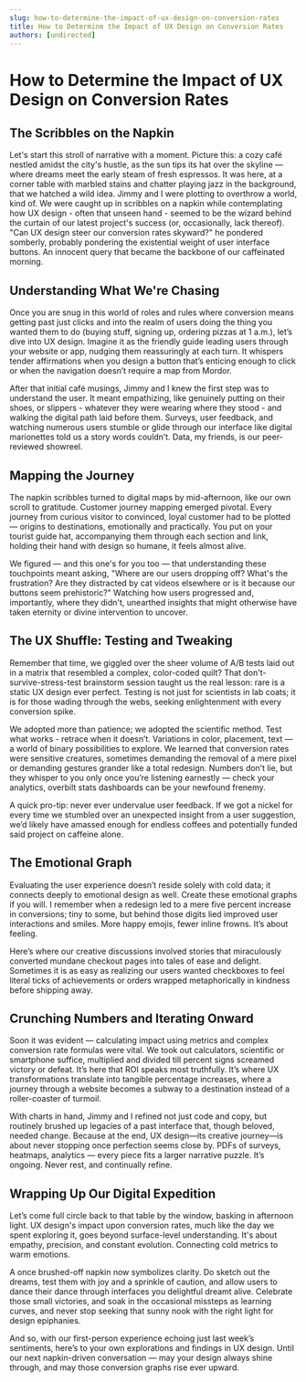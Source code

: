 ```yaml
---
slug: how-to-determine-the-impact-of-ux-design-on-conversion-rates
title: How to Determine the Impact of UX Design on Conversion Rates
authors: [undirected]
---
```



# How to Determine the Impact of UX Design on Conversion Rates

## The Scribbles on the Napkin

Let's start this stroll of narrative with a moment. Picture this: a cozy café nestled amidst the city's hustle, as the sun tips its hat over the skyline — where dreams meet the early steam of fresh espressos. It was here, at a corner table with marbled stains and chatter playing jazz in the background, that we hatched a wild idea. Jimmy and I were plotting to overthrow a world, kind of. We were caught up in scribbles on a napkin while contemplating how UX design - often that unseen hand - seemed to be the wizard behind the curtain of our latest project's success (or, occasionally, lack thereof). "Can UX design steer our conversion rates skyward?" he pondered somberly, probably pondering the existential weight of user interface buttons. An innocent query that became the backbone of our caffeinated morning.

## Understanding What We're Chasing

Once you are snug in this world of roles and rules where conversion means getting past just clicks and into the realm of users doing the thing you wanted them to do (buying stuff, signing up, ordering pizzas at 1 a.m.), let’s dive into UX design. Imagine it as the friendly guide leading users through your website or app, nudging them reassuringly at each turn. It whispers tender affirmations when you design a button that’s enticing enough to click or when the navigation doesn’t require a map from Mordor.

After that initial café musings, Jimmy and I knew the first step was to understand the user. It meant empathizing, like genuinely putting on their shoes, or slippers - whatever they were wearing where they stood - and walking the digital path laid before them. Surveys, user feedback, and watching numerous users stumble or glide through our interface like digital marionettes told us a story words couldn’t. Data, my friends, is our peer-reviewed showreel.

## Mapping the Journey

The napkin scribbles turned to digital maps by mid-afternoon, like our own scroll to gratitude. Customer journey mapping emerged pivotal. Every journey from curious visitor to convinced, loyal customer had to be plotted — origins to destinations, emotionally and practically. You put on your tourist guide hat, accompanying them through each section and link, holding their hand with design so humane, it feels almost alive.

We figured — and this one's for you too — that understanding these touchpoints meant asking, "Where are our users dropping off? What's the frustration? Are they distracted by cat videos elsewhere or is it because our buttons seem prehistoric?" Watching how users progressed and, importantly, where they didn't, unearthed insights that might otherwise have taken eternity or divine intervention to uncover.

## The UX Shuffle: Testing and Tweaking

Remember that time, we giggled over the sheer volume of A/B tests laid out in a matrix that resembled a complex, color-coded quilt? That don't-survive-stress-test brainstorm session taught us the real lesson: rare is a static UX design ever perfect. Testing is not just for scientists in lab coats; it is for those wading through the webs, seeking enlightenment with every conversion spike.

We adopted more than patience; we adopted the scientific method. Test what works - retrace when it doesn’t. Variations in color, placement, text — a world of binary possibilities to explore. We learned that conversion rates were sensitive creatures, sometimes demanding the removal of a mere pixel or demanding gestures grander like a total redesign. Numbers don’t lie, but they whisper to you only once you’re listening earnestly — check your analytics, overbilt stats dashboards can be your newfound frenemy.

A quick pro-tip: never ever undervalue user feedback. If we got a nickel for every time we stumbled over an unexpected insight from a user suggestion, we’d likely have amassed enough for endless coffees and potentially funded said project on caffeine alone.

## The Emotional Graph

Evaluating the user experience doesn’t reside solely with cold data; it connects deeply to emotional design as well. Create these emotional graphs if you will. I remember when a redesign led to a mere five percent increase in conversions; tiny to some, but behind those digits lied improved user interactions and smiles. More happy emojis, fewer inline frowns. It’s about feeling.

Here’s where our creative discussions involved stories that miraculously converted mundane checkout pages into tales of ease and delight. Sometimes it is as easy as realizing our users wanted checkboxes to feel literal ticks of achievements or orders wrapped metaphorically in kindness before shipping away.

## Crunching Numbers and Iterating Onward

Soon it was evident — calculating impact using metrics and complex conversion rate formulas were vital. We took out calculators, scientific or smartphone suffice, multiplied and divided till percent signs screamed victory or defeat. It’s here that ROI speaks most truthfully. It’s where UX transformations translate into tangible percentage increases, where a journey through a website becomes a subway to a destination instead of a roller-coaster of turmoil.

With charts in hand, Jimmy and I refined not just code and copy, but routinely brushed up legacies of a past interface that, though beloved, needed change. Because at the end, UX design—its creative journey—is about never stopping once perfection seems close by. PDFs of surveys, heatmaps, analytics — every piece fits a larger narrative puzzle. It’s ongoing. Never rest, and continually refine.

## Wrapping Up Our Digital Expedition

Let’s come full circle back to that table by the window, basking in afternoon light. UX design's impact upon conversion rates, much like the day we spent exploring it, goes beyond surface-level understanding. It's about empathy, precision, and constant evolution. Connecting cold metrics to warm emotions.

A once brushed-off napkin now symbolizes clarity. Do sketch out the dreams, test them with joy and a sprinkle of caution, and allow users to dance their dance through interfaces you delightful dreamt alive. Celebrate those small victories, and soak in the occasional missteps as learning curves, and never stop seeking that sunny nook with the right light for design epiphanies.

And so, with our first-person experience echoing just last week’s sentiments, here’s to your own explorations and findings in UX design. Until our next napkin-driven conversation — may your design always shine through, and may those conversion graphs rise ever upward.